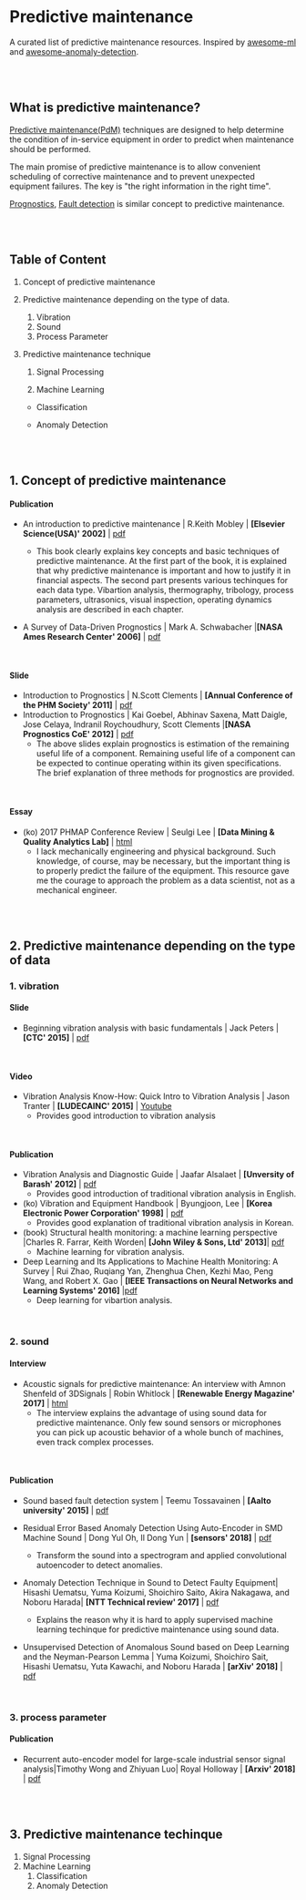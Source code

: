 # Predictive maintenance

A curated list of predictive maintenance resources. Inspired by [awesome-ml](https://github.com/sdukshis/awesome-ml) and [awesome-anomaly-detection](https://github.com/hoya012/awesome-anomaly-detection). 


<br/><br/>


## What is predictive maintenance?

[Predictive maintenance(PdM)](https://en.wikipedia.org/wiki/Predictive_maintenance) techniques are designed to help determine the condition of in-service equipment in order to predict when maintenance should be performed. 

The main promise of predictive maintenance is to allow convenient scheduling of corrective maintenance and to prevent unexpected equipment failures. The key is "the right information in the right time". 

[Prognostics](https://en.wikipedia.org/wiki/Prognostics), [Fault detection](https://en.wikipedia.org/wiki/Fault_detection_and_isolation) is similar concept to predictive maintenance. 

<br/><br/>

## Table of Content

1. Concept of predictive maintenance 

2. Predictive maintenance depending on the type of data.
   1. Vibration
   2. Sound
   3. Process Parameter

3. Predictive maintenance technique
   1. Signal Processing

   2. Machine Learning

     - Classification

     - Anomaly Detection

<br/><br/>

## 1. Concept of predictive maintenance

#### Publication

- An introduction to predictive maintenance | R.Keith Mobley | **[Elsevier Science(USA)' 2002]** | [pdf](http://www.irantpm.ir/wp-content/uploads/2008/02/an-introduction-to-predictive-maintenance.pdf)

    - This book clearly explains key concepts and basic techniques of predictive maintenance. At the first part of the book, it is explained that why predictive maintenance is important and how to justify it in financial aspects. The second part presents various techinques for each data type. Vibartion analysis, thermography, tribology, process parameters, ultrasonics, visual inspection, operating dynamics analysis are described in each chapter. 
- A Survey of Data-Driven Prognostics | Mark A. Schwabacher |**[NASA Ames Research Center' 2006]** | [pdf](https://arc.aiaa.org/doi/abs/10.2514/6.2005-7002)

<br/>


#### Slide

- Introduction to Prognostics | N.Scott Clements | **[Annual Conference of the PHM Society' 2011]** | [pdf](https://www.phmsociety.org/sites/phmsociety.org/files/Tutorial%20Prognostics%20Clements.pdf)
- Introduction to Prognostics | Kai Goebel, Abhinav Saxena, Matt Daigle, Jose Celaya, Indranil Roychoudhury, Scott Clements |**[NASA Prognostics CoE' 2012]** | [pdf](http://ftp.phmsociety.org/sites/phmsociety.org/files/Tutorial_Prognostics.pdf)
  - The above slides explain prognostics is estimation of the remaining useful life of a component. Remaining useful life of a component can be expected to continue operating within its given specifications. The brief explanation of three methods for prognostics are provided.

<br/>


#### Essay

- (ko) 2017 PHMAP Conference Review | Seulgi Lee | **[Data Mining & Quality Analytics Lab]** | [html](http://dmqm.korea.ac.kr/board/view.asp?B_CATEGORY=0&B_CODE=b_cReview&tID=105&sid=125&search_category=&searchstring=&gotopage=1&IDX=241)
  - I lack mechanically engineering and physical background. Such knowledge, of course, may be necessary, but the important thing is to properly predict the failure of the equipment. This resource gave me the courage to approach the problem as a data scientist, not as a mechanical engineer.


<br/><br/>


## 2. Predictive maintenance depending on the type of data


### 1. vibration

#### Slide

- Beginning vibration analysis with basic fundamentals | Jack Peters | **[CTC' 2015]** | [pdf](http://www.ctconline.com/pdf/pubTechPapers/01-Beginning%20Vibration%20Analysis.pdf)

<br/>

#### Video

- Vibration Analysis Know-How: Quick Intro to Vibration Analysis | Jason Tranter | **[LUDECAINC' 2015]** | [Youtube](https://www.youtube.com/watch?v=ZyIyWrHVFkA)
     - Provides good introduction to vibration analysis

<br/>

#### Publication

- Vibration Analysis and Diagnostic Guide | Jaafar Alsalaet | **[Unversity of Barash' 2012]** | [pdf](https://www.researchgate.net/profile/Jaafar_Alsalaet/publication/311420765_Vibration_Analysis_and_Diagnostic_Guide/links/584556ba08aeda696819fbb4/Vibration-Analysis-and-Diagnostic-Guide.pdf?origin=publication_detail)
  - Provides good introduction of traditional vibration analysis in English.
- (ko) Vibration and Equipment Handbook | Byungjoon, Lee | **[Korea Electronic Power Corporation' 1998]** | [pdf](http://www.incosys.co.kr/index.php?option=com_content&view=article&id=1057&Itemid=482)
  - Provides good explanation of traditional vibration analysis in Korean.
- (book) Structural health monitoring: a  machine learning perspective |Charles R. Farrar, Keith Worden| **[John Wiley & Sons, Ltd' 2013]**| [pdf](https://onlinelibrary.wiley.com/doi/book/10.1002/9781118443118)
  - Machine learning for vibration analysis.
- Deep Learning and Its Applications to Machine Health Monitoring: A Survey | Rui Zhao, Ruqiang Yan, Zhenghua Chen, Kezhi Mao, Peng Wang, and Robert X. Gao | **[IEEE Transactions on Neural Networks and Learning Systems' 2016]** |[pdf](https://arxiv.org/abs/1612.07640)
  - Deep learning for vibartion analysis.

<br/>

### 2. sound

#### Interview

- Acoustic signals for predictive maintenance: An interview with Amnon Shenfeld of 3DSignals | Robin Whitlock | **[Renewable Energy Magazine' 2017]** |  [html](https://www.renewableenergymagazine.com/interviews/acoustic-signals-for-predictive-maintenance-an-interview-20170831)
  - The interview explains the advantage of using sound data for predictive maintenance. Only few sound sensors  or microphones you can pick up acoustic behavior of a whole bunch of machines, even track complex processes.

<br/>

#### Publication

- Sound based fault detection system | Teemu Tossavainen | **[Aalto university' 2015]** | [pdf](<https://aaltodoc.aalto.fi/bitstream/handle/123456789/19221/master_Tossavainen_Teemu_2015.pdf?sequence=1&isAllowed=y>)
- Residual Error Based Anomaly Detection Using Auto-Encoder in SMD Machine Sound | Dong Yul Oh, Il Dong Yun | **[sensors' 2018]** | [pdf](https://www.mdpi.com/1424-8220/18/5/1308/pdf)
  - Transform the sound into a spectrogram and applied convolutional autoencoder to detect anomalies.
- Anomaly Detection Technique in Sound to Detect Faulty Equipment| Hisashi Uematsu, Yuma Koizumi, Shoichiro Saito, Akira Nakagawa, and Noboru Harada| **[NTT Technical review' 2017]** | [pdf](https://www.ntt-review.jp/archive/ntttechnical.php?contents=ntr201708fa5.pdf&mode=show_pdf)

  - Explains the reason why it is hard to apply supervised machine learning techinque for predictive maintenance using sound data. 
- Unsupervised Detection of Anomalous Sound based on Deep Learning and the Neyman-Pearson Lemma | Yuma Koizumi, Shoichiro Sait, Hisashi Uematsu, 
  Yuta Kawachi, and Noboru Harada | **[arXiv' 2018]** | [pdf](https://arxiv.org/pdf/1810.09133.pdf)

<br/>

### 3. process parameter

#### Publication

- Recurrent auto-encoder model for large-scale industrial sensor signal analysis|Timothy Wong and Zhiyuan Luo| Royal Holloway | **[Arxiv' 2018]** | [pdf](https://arxiv.org/pdf/1807.03710.pdf) 

<br/>

<br/>

## 3. Predictive maintenance techinque

1. Signal Processing
2. Machine Learning
   1. Classification
   2. Anomaly Detection